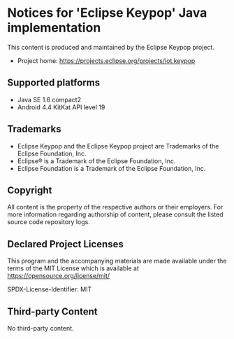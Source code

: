 # Notices for 'Eclipse Keypop' Java implementation

This content is produced and maintained by the Eclipse Keypop project.

* Project home: https://projects.eclipse.org/projects/iot.keypop
 
## Supported platforms

* Java SE 1.6 compact2
* Android 4.4 KitKat API level 19

## Trademarks
 
* Eclipse Keypop and the Eclipse Keypop project are Trademarks of the Eclipse Foundation, Inc.
* Eclipse® is a Trademark of the Eclipse Foundation, Inc.
* Eclipse Foundation is a Trademark of the Eclipse Foundation, Inc.
 
## Copyright

All content is the property of the respective authors or their employers.
For more information regarding authorship of content, please consult the
listed source code repository logs.

## Declared Project Licenses

This program and the accompanying materials are made available under the terms
of the MIT License which is available at
https://opensource.org/license/mit/

SPDX-License-Identifier: MIT
   
## Third-party Content

No third-party content.